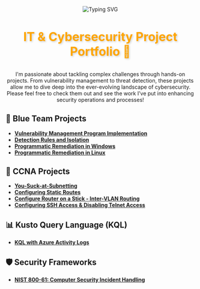 <p align="center">
  <img src="https://readme-typing-svg.herokuapp.com/?font=Righteous&size=35&color=FFA500&center=true&vCenter=true&width=500&height=70&duration=2000&lines=Howdy!+👋;+I'm+Erik+Vargas!" alt="Typing SVG" />
</p>

<h3 align="center" style="font-size: 32px; font-weight: bold; color: #FFA500; text-shadow: 2px 2px 5px rgba(0, 0, 0, 0.2);">
  IT & Cybersecurity Project Portfolio 🔐
</h3>

<p align="center">
  I'm passionate about tackling complex challenges through hands-on projects. From vulnerability management to threat detection, these projects allow me to dive deep into the ever-evolving landscape of cybersecurity. Please feel free to check them out and see the work I’ve put into enhancing security operations and processes!
</p>

## 📘 Blue Team Projects
- [**Vulnerability Management Program Implementation**](https://github.com/cybererik/Vulnerability-Management-Program-Implementation/tree/main)
- [**Detection Rules and Isolation**](https://github.com/cybererik/Detection-Rules-and-Isolation/tree/main)
- [**Programmatic Remediation in Windows**](https://github.com/cybererik/Programmatic-Remediation-in-Windows/tree/main)
- [**Programmatic Remediation in Linux**](https://github.com/cybererik/Programmatic-Remediation-in-Linux/tree/main)

## 📰 CCNA Projects
- [**You-Suck-at-Subnetting**](https://github.com/cybererik/You-Suck-at-Subnetting/tree/main)
- [**Configuring Static Routes**](https://github.com/cybererik/Configuring-Static-Routes/tree/main)
- [**Configure Router on a Stick - Inter-VLAN Routing**](https://github.com/cybererik/Configure-Router-on-a-Stick-Inter-VLAN-Routing/tree/main)
- [**Configuring SSH Access & Disabling Telnet Access**](https://github.com/cybererik/Configuring-SSH-Access-Disable-Telnet-Access/tree/main)

## 📊 Kusto Query Language (KQL)
- [**KQL with Azure Activity Logs**](https://github.com/cybererik/KQL-with-Azure-Activity-Logs/tree/main)

## 🛡️ Security Frameworks
- [**NIST 800-61: Computer Security Incident Handling**](https://github.com/cybererik/NIST-800-61-Computer-Security-Incident-Handling/tree/main)
